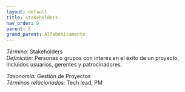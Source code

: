 ```yaml
---
layout: default
title: Stakeholders
nav_order: 9
parent: S
grand_parent: Alfabéticamente
---
```


*Término:* Stakeholders  
*Definición:* Personas o grupos con interés en el éxito de un proyecto, incluidos usuarios, gerentes y patrocinadores.

*Taxonomía:* Gestión de Proyectos  
*Términos relacionados:* Tech lead, PM
